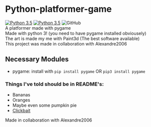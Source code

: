 # Python-platformer-game
[![Python 3.5](https://img.shields.io/badge/python-3.7-blue.svg)](https://www.python.org/downloads/release/python-370/)
[![Python 3.5](https://img.shields.io/badge/pygame-1.9.6-orange.svg)](https://pygame.org)
![GitHub](https://img.shields.io/github/license/SatvikR/Python-platformer-game)
<br>
A platformer made with pygame
<br>
Made with python 3! (you need to have pygame installed obviousely)
<br>
The art is made my me with Paint3d (The best software available)
<br>
This project was made in collaboration with Alexandre2006
<br>
## Necessary Modules
- pygame: install with ```pip install pygame```
    OR ```pip3 install pygame```

### Things I've told should be in README's:
- Bananas
- Oranges
- Maybe even some pumpkin pie
- [Clickbait](https://memeguy.com/photos/images/how-to-get-rich-quick-287554.jpg "How to get rich quick")

Made in collaboration with Alexandre2006
